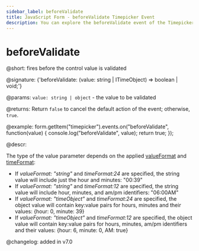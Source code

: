 ```yaml
---
sidebar_label: beforeValidate
title: JavaScript Form - beforeValidate Timepicker Event 
description: You can explore the beforeValidate event of the Timepicker control of Form in the documentation of the DHTMLX JavaScript UI library. Browse developer guides and API reference, try out code examples and live demos, and download a free 30-day evaluation version of DHTMLX Suite 7.
---
```


# beforeValidate

@short: fires before the control value is validated

@signature: {'beforeValidate: (value: string | ITimeObject) => boolean | void;'}

@params:
`value: string | object` - the value to be validated

@returns:
Return `false` to cancel the default action of the event; otherwise, `true`.

@example:
form.getItem("timepicker").events.on("beforeValidate", function(value) {
    console.log("beforeValidate", value);
    return true;
});

@descr:

The type of the value parameter depends on the applied [valueFormat](form/api/timepicker/api_timepicker_properties.md) and [timeFormat](form/api/timepicker/api_timepicker_properties.md):

- If *valueFormat: "string"*  and *timeFormat:24* are specified, the string value will include just the hour and minutes: "00:39"
- If *valueFormat: "string"*  and *timeFormat:12* are specified, the string value will include hour, minutes, and am/pm identifiers: "06:00AM"
- If *valueFormat: "timeObject"*  and *timeFormat:24* are specified, the object value will contain key:value pairs for hours, minutes and their values: {hour: 0, minute: 39}
- If *valueFormat: "timeObject"*  and *timeFormat:12* are specified, the object value will contain key:value pairs for hours, minutes, am/pm identifiers and their values: {hour: 6, minute: 0, AM: true}

@changelog: added in v7.0

[comment]: # (@relatedapi: form/api/timepicker/timepicker_validate_method.md)
